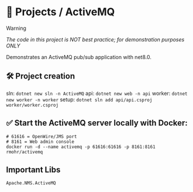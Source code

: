 # 🎯 Projects / ActiveMQ
> [!WARNING]
> *The code in this project is NOT best practice; for demonstration purposes ONLY*

Demonstrates an ActiveMQ pub/sub application with net8.0.

## 🛠️ Project creation
sln: `dotnet new sln -n ActiveMQ`
api: `dotnet new web -n api`
worker: `dotnet new worker -n worker`
setup: `dotnet sln add api/api.csproj worker/worker.csproj`

## ✅ Start the ActiveMQ server locally with Docker:
```
# 61616 = OpenWire/JMS port
# 8161 = Web admin console
docker run -d --name activemq -p 61616:61616 -p 8161:8161 rmohr/activemq
```

## Important Libs
`Apache.NMS.ActiveMQ`